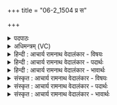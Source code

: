 +++
title = "06-2_1504 प्र स"

+++
<details><summary>पदपाठः</summary>

प्र। सः। वि꣡श्वे꣢꣯भिः। अ꣣ग्नि꣡भिः꣢। अ꣣ग्निः꣢। सः। य꣡स्य꣢꣯। वा꣣जि꣡नः꣢। त꣡नये꣢꣯। तो꣣के꣢। अ꣣स्म꣢त्। आ। स꣣म्य꣢ङ्। वा꣡जैः꣢꣯। प꣡री꣢꣯वृतः। प꣡रि꣢꣯। वृ꣣तः। १५०४।
</details>

<details><summary>अधिमन्त्रम् (VC)</summary>

- विश्वे देवाः
- अग्निस्तापसः
- अनुष्टुप्
- गान्धारः
</details>

<details><summary>हिन्दी : आचार्य रामनाथ वेदालंकार - विषयः</summary>

अगले मन्त्र में पुनः वही विषय है।
</details>

<details><summary>हिन्दी : आचार्य रामनाथ वेदालंकार - पदार्थः</summary>

पदार्थान्वय -  (अग्निः) अग्नि नाम से प्रसिद्ध जगदीश्वर (सः) वह है,(यस्य) जिसके रचे हुए (वाजिनः) बलवान् मन,बुद्धि,प्राण,आदि और सूर्य,चन्द्र आदि हैं। (सः) वह (विश्वेभिः अग्निभिः) अपनी रची हुई आग,बिजली,सूर्य आदि सब अग्नियों के कारण (प्र) प्रशंसनीय बना हुआ है। (वाजैः) बलों से (परीवृतः) घिरा हुआ वह (अस्मत्) हममें और (तोके तनये) हमारे पुत्र,पौत्र आदियों में (सम्यङ्) भली-भाँति (आ) आये ॥२॥
</details>

<details><summary>हिन्दी : आचार्य रामनाथ वेदालंकार - भावार्थः</summary>

भावार्थ -  न केवल हम,प्रत्युत हमारी भावी सन्ततियाँ भी अध्यात्ममार्ग की पथिक होवें ॥२॥
</details>

<details><summary>संस्कृत : आचार्य रामनाथ वेदालंकार - विषयः</summary>

अथ पुनः स एव विषय उच्यते।
</details>

<details><summary>संस्कृत : आचार्य रामनाथ वेदालंकार - पदार्थः</summary>

पदार्थान्वय -  (अग्निः) अग्निनाम्ना ख्यातो जगदीश्वरः (सः) असौ वर्तते (यस्य) यद्रचिताः (वाजिनः) बलवन्तो मनोबुद्धिप्राणादयः सूर्यचन्द्रादयश्च विद्यन्ते। (सः) असौ (विश्वेभिः अग्निभिः) स्वरचितैः समस्तैः वह्निविद्युत्सूर्यादिभिः अग्निभिः कारणैः (प्र) प्रशंसनीयोऽस्ति। (वाजैः) बलैः (परीवृतः) पर्यावृतः सः (अस्मत्) अस्मासु।[‘सुपां सुलुक्०’अ० ७।१।३९ इति विभक्तेर्लुक्।] (तोके तनये) अस्माकं पुत्रपौत्रादिषु च (सम्यङ्) समीचीनं यथा स्यात् तथा (आ) आगच्छेत् ॥२॥
</details>

<details><summary>संस्कृत : आचार्य रामनाथ वेदालंकार - भावार्थः</summary>

भावार्थ -  न केवलं वयं प्रत्युतास्माकं भाविसन्ततयोऽप्यध्यात्मपथपथिका भवेयुः ॥२॥
</details>